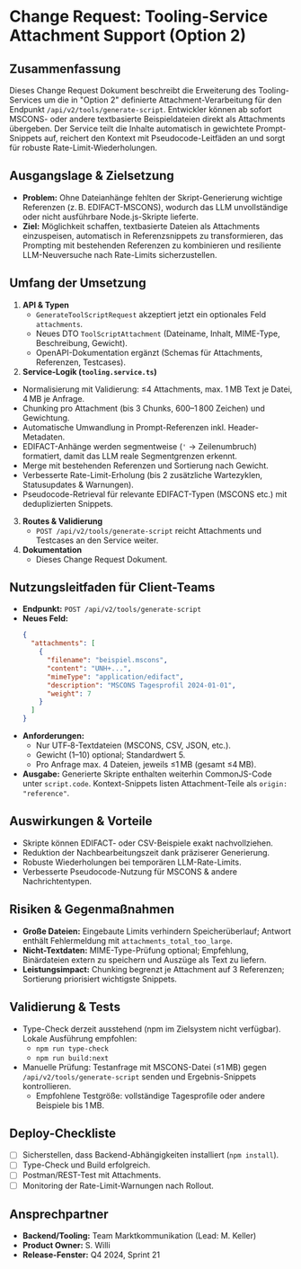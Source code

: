 # Change Request: Tooling-Service Attachment Support (Option 2)

## Zusammenfassung
Dieses Change Request Dokument beschreibt die Erweiterung des Tooling-Services um die in "Option 2" definierte Attachment-Verarbeitung für den Endpunkt `/api/v2/tools/generate-script`. Entwickler können ab sofort MSCONS- oder andere textbasierte Beispieldateien direkt als Attachments übergeben. Der Service teilt die Inhalte automatisch in gewichtete Prompt-Snippets auf, reichert den Kontext mit Pseudocode-Leitfäden an und sorgt für robuste Rate-Limit-Wiederholungen.

## Ausgangslage & Zielsetzung
- **Problem:** Ohne Dateianhänge fehlten der Skript-Generierung wichtige Referenzen (z. B. EDIFACT-MSCONS), wodurch das LLM unvollständige oder nicht ausführbare Node.js-Skripte lieferte.
- **Ziel:** Möglichkeit schaffen, textbasierte Dateien als Attachments einzuspeisen, automatisch in Referenzsnippets zu transformieren, das Prompting mit bestehenden Referenzen zu kombinieren und resiliente LLM-Neuversuche nach Rate-Limits sicherzustellen.

## Umfang der Umsetzung
1. **API & Typen**
   - `GenerateToolScriptRequest` akzeptiert jetzt ein optionales Feld `attachments`.
   - Neues DTO `ToolScriptAttachment` (Dateiname, Inhalt, MIME-Type, Beschreibung, Gewicht).
   - OpenAPI-Dokumentation ergänzt (Schemas für Attachments, Referenzen, Testcases).
2. **Service-Logik (`tooling.service.ts`)**
  - Normalisierung mit Validierung: ≤4 Attachments, max. 1 MB Text je Datei, 4 MB je Anfrage.
  - Chunking pro Attachment (bis 3 Chunks, 600–1 800 Zeichen) und Gewichtung.
  - Automatische Umwandlung in Prompt-Referenzen inkl. Header-Metadaten.
  - EDIFACT-Anhänge werden segmentweise (`'` → Zeilenumbruch) formatiert, damit das LLM reale Segmentgrenzen erkennt.
  - Merge mit bestehenden Referenzen und Sortierung nach Gewicht.
  - Verbesserte Rate-Limit-Erholung (bis 2 zusätzliche Wartezyklen, Statusupdates & Warnungen).
  - Pseudocode-Retrieval für relevante EDIFACT-Typen (MSCONS etc.) mit deduplizierten Snippets.
3. **Routes & Validierung**
   - `POST /api/v2/tools/generate-script` reicht Attachments und Testcases an den Service weiter.
4. **Dokumentation**
   - Dieses Change Request Dokument.

## Nutzungsleitfaden für Client-Teams
- **Endpunkt:** `POST /api/v2/tools/generate-script`
- **Neues Feld:**
  ```json
  {
    "attachments": [
      {
        "filename": "beispiel.mscons",
        "content": "UNH+...",
        "mimeType": "application/edifact",
        "description": "MSCONS Tagesprofil 2024-01-01",
        "weight": 7
      }
    ]
  }
  ```
- **Anforderungen:**
  - Nur UTF‑8-Textdateien (MSCONS, CSV, JSON, etc.).
  - Gewicht (1–10) optional; Standardwert 5.
  - Pro Anfrage max. 4 Dateien, jeweils ≤1 MB (gesamt ≤4 MB).
- **Ausgabe:** Generierte Skripte enthalten weiterhin CommonJS-Code unter `script.code`. Kontext-Snippets listen Attachment-Teile als `origin: "reference"`.

## Auswirkungen & Vorteile
- Skripte können EDIFACT- oder CSV-Beispiele exakt nachvollziehen.
- Reduktion der Nachbearbeitungszeit dank präziserer Generierung.
- Robuste Wiederholungen bei temporären LLM-Rate-Limits.
- Verbesserte Pseudocode-Nutzung für MSCONS & andere Nachrichtentypen.

## Risiken & Gegenmaßnahmen
- **Große Dateien:** Eingebaute Limits verhindern Speicherüberlauf; Antwort enthält Fehlermeldung mit `attachments_total_too_large`.
- **Nicht-Textdaten:** MIME-Type-Prüfung optional; Empfehlung, Binärdateien extern zu speichern und Auszüge als Text zu liefern.
- **Leistungsimpact:** Chunking begrenzt je Attachment auf 3 Referenzen; Sortierung priorisiert wichtigste Snippets.

## Validierung & Tests
- Type-Check derzeit ausstehend (npm im Zielsystem nicht verfügbar). Lokale Ausführung empfohlen:
  - `npm run type-check`
  - `npm run build:next`
- Manuelle Prüfung: Testanfrage mit MSCONS-Datei (≤1 MB) gegen `/api/v2/tools/generate-script` senden und Ergebnis-Snippets kontrollieren.
  - Empfohlene Testgröße: vollständige Tagesprofile oder andere Beispiele bis 1 MB.

## Deploy-Checkliste
- [ ] Sicherstellen, dass Backend-Abhängigkeiten installiert (`npm install`).
- [ ] Type-Check und Build erfolgreich.
- [ ] Postman/REST-Test mit Attachments.
- [ ] Monitoring der Rate-Limit-Warnungen nach Rollout.

## Ansprechpartner
- **Backend/Tooling:** Team Marktkommunikation (Lead: M. Keller)
- **Product Owner:** S. Willi
- **Release-Fenster:** Q4 2024, Sprint 21
